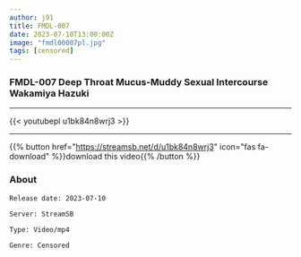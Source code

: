 ```yaml
---
author: j91
title: FMDL-007
date: 2023-07-10T13:00:00Z
image: "fmdl00007pl.jpg"
tags: [censored]
---
```


### FMDL-007 Deep Throat Mucus-Muddy Sexual Intercourse Wakamiya Hazuki
___

{{< youtubepl u1bk84n8wrj3 >}}
___

{{% button href="https://streamsb.net/d/u1bk84n8wrj3" icon="fas fa-download" %}}download this video{{% /button %}}
### About

`Release date: 2023-07-10`

`Server: StreamSB`

`Type: Video/mp4`

`Genre:	Censored`